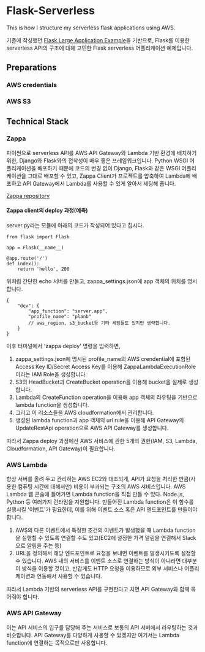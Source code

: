 # Flask-Serverless
This is how I structure my serverless flask applications using AWS.

기존에 작성했던 <a href="https://github.com/JoMingyu/Flask-Large-Application-Example">Flask Large Application Example</a>을 기반으로, Flask를 이용한 serverless API의 구조에 대해 고민한 Flask serverless 어플리케이션 예제입니다.

## Preparations
### AWS credentials
### AWS S3

## Technical Stack
### Zappa
파이썬으로 serverless API를 AWS API Gateway와 Lambda 기반 환경에 배치하기 위한, Django와 Flask와의 접착성이 매우 좋은 프레임워크입니다. Python WSGI 어플리케이션을 배포하기 때문에 코드의 변경 없이 Django, Flask와 같은 WSGI 어플리케이션을 그대로 배포할 수 있고, Zappa Client가 프로젝트를 압축하여 Lambda에 배포하고 API Gateway에서 Lambda를 사용할 수 있게 알아서 세팅해 줍니다.

<a href="https://github.com/Miserlou/Zappa">Zappa repository</a>

#### Zappa client의 deploy 과정(예측)
server.py라는 모듈에 아래의 코드가 작성되어 있다고 칩시다.
~~~
from flask import Flask

app = Flask(__name__)

@app.route('/')
def index():
    return 'hello', 200
~~~
위처럼 간단한 echo 서버를 만들고, zappa_settings.json에 app 객체의 위치를 명시합니다.
~~~
{
    "dev": {
        "app_function": "server.app",
        "profile_name": "planb"
        // aws_region, s3_bucket등 기타 세팅들도 있지만 생략합니다.
    }
}
~~~
이후 터미널에서 'zappa deploy' 명령을 입력하면,
1. zappa_settings.json에 명시된 profile_name의 AWS crendential에 포함된 Access Key ID/Secret Access Key를 이용해 ZappaLambdaExecutionRole이라는 IAM Role을 생성합니다.
2. S3의 HeadBucket과 CreateBucket operation을 이용해 bucket을 실제로 생성합니다.
3. Lambda의 CreateFunction operation을 이용해 app 객체의 라우팅을 기반으로 lambda function을 생성합니다.
4. 그리고 이 리소스들을 AWS cloudformation에서 관리합니다.
5. 생성된 lambda function과 app 객체의 url rule을 이용해 API Gateway의 UpdateRestApi operation으로 AWS API Gateway를 생성합니다.

따라서 Zappa deploy 과정에선 AWS 서비스에 관한 5개의 권한(IAM, S3, Lambda, Cloudformation, API Gateway)이 필요합니다.

### AWS Lambda
항상 서버를 올려 두고 관리하는 AWS EC2와 대조되게, API가 요청을 처리한 만큼(사용한 컴퓨팅 시간에 대해서만) 비용이 부과되는 구조의 AWS 서비스입니다. AWS Lambda 웹 콘솔에 들어가면 Lambda function을 직접 만들 수 있다. Node.js, Python 등 여러가지 런타임을 지원합니다. 만들어진 Lambda function은 이 함수를 실행시킬 '이벤트'가 필요한데, 이를 위해 이벤트 소스 혹은 API 엔드포인트를 만들어야 합니다.
1. AWS의 다른 이벤트에서 특정한 조건의 이벤트가 발생했을 때 Lambda function을 실행할 수 있도록 연결할 수도 있고(EC2에 설정한 가격 알림을 연결해서 Slack으로 알림을 주는 등)
2. URL을 정의해서 해당 엔드포인트로 요청을 보내면 이벤트를 발생시키도록 설정할 수 있습니다. AWS 내의 서비스를 이벤트 소스로 연결하는 방식이 아니라면 대부분 이 방식을 이용할 것이고, 반갑게도 HTTP 요청을 이용하므로 외부 서비스나 어플리케이션과 연동해서 사용할 수 있습니다.

따라서 Lambda 기반의 serverless API를 구현한다고 치면 API Gateway와 함께 묶어줘야 합니다.

### AWS API Gateway
이는 API 서비스의 입구를 담당해 주는 서비스로 보통의 API 서버에서 라우팅하는 것과 비슷합니다. API Gateway를 다양하게 사용할 수 있겠지만 여기서는 Lambda function에 연결하는 목적으로만 사용합니다.
